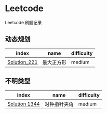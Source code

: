 # Leetcode
Leetcode 刷题记录


## 动态规划
|index| name| difficulty|
|----|----|----|
|[Solution_221](https://github.com/EricKani/Leetcode/blob/master/Solution_221.py)|最大正方形|medium

## 不明类型
|index| name| difficulty|
|----|----|----|
|[Solution 1344](https://github.com/EricKani/Leetcode/blob/master/Solution_1344.py)|时钟指针夹角|medium
